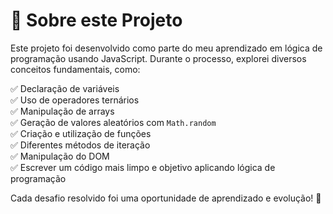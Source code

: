 # 📌 Sobre este Projeto  

Este projeto foi desenvolvido como parte do meu aprendizado em lógica de programação usando JavaScript. Durante o processo, explorei diversos conceitos fundamentais, como:  

✅ Declaração de variáveis  
✅ Uso de operadores ternários  
✅ Manipulação de arrays  
✅ Geração de valores aleatórios com `Math.random`  
✅ Criação e utilização de funções  
✅ Diferentes métodos de iteração  
✅ Manipulação do DOM  
✅ Escrever um código mais limpo e objetivo aplicando lógica de programação  

Cada desafio resolvido foi uma oportunidade de aprendizado e evolução! 🚀
